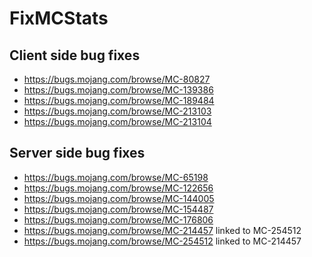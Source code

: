 # FixMCStats

## Client side bug fixes

- https://bugs.mojang.com/browse/MC-80827
- https://bugs.mojang.com/browse/MC-139386
- https://bugs.mojang.com/browse/MC-189484
- https://bugs.mojang.com/browse/MC-213103
- https://bugs.mojang.com/browse/MC-213104

## Server side bug fixes

- https://bugs.mojang.com/browse/MC-65198
- https://bugs.mojang.com/browse/MC-122656
- https://bugs.mojang.com/browse/MC-144005
- https://bugs.mojang.com/browse/MC-154487
- https://bugs.mojang.com/browse/MC-176806
- https://bugs.mojang.com/browse/MC-214457 linked to MC-254512
- https://bugs.mojang.com/browse/MC-254512 linked to MC-214457